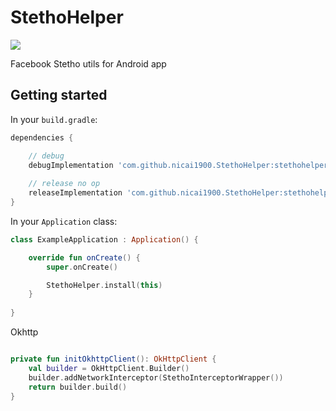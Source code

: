 
# StethoHelper

[![](https://jitpack.io/v/nicai1900/StethoHelper.svg)](https://jitpack.io/#nicai1900/StethoHelper)

Facebook Stetho utils for Android app



## Getting started

In your `build.gradle`:

```groovy
dependencies {

    // debug
    debugImplementation 'com.github.nicai1900.StethoHelper:stethohelper:v0.0.6'
    
    // release no op
    releaseImplementation 'com.github.nicai1900.StethoHelper:stethohelper-no-op:v0.0.6'
}
```

In your `Application` class:

```kotlin
class ExampleApplication : Application() {

    override fun onCreate() {
        super.onCreate()

        StethoHelper.install(this)
    }
  
}
```

Okhttp

```kotlin

private fun initOkhttpClient(): OkHttpClient {
    val builder = OkHttpClient.Builder()
    builder.addNetworkInterceptor(StethoInterceptorWrapper())
    return builder.build()
}

```

